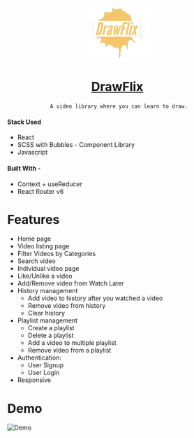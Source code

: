 <div align="center">
  <img src="src/assets/logo.png" width="150" title="App Logo">

   # [DrawFlix](https://drawflix.netlify.app/)
     A video library where you can learn to draw.
</div>

#### Stack Used

- React
- SCSS with Bubbles - Component Library
- Javascript

#### Built With -

- Context + useReducer
- React Router v6


# Features

- Home page
- Video listing page
- Filter Videos by Categories
- Search video
- Individual video page
- Like/Unlike a video
- Add/Remove video from Watch Later
- History management
    - Add video to history after you watched a video
    - Remove video from history
    - Clear history
- Playlist management 
    - Create a playlist
    - Delete a playlist
    - Add a video to multiple playlist
    - Remove video from a playlist
- Authentication: 
    - User Signup 
    - User Login
- Responsive

# Demo

![Demo](src/assets/Demo.gif)<br><br>


